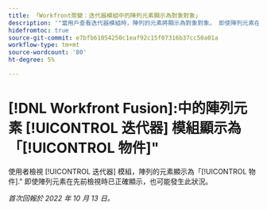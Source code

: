 ```yaml
---
title: 「Workfront聚變：迭代器模組中的陣列元素顯示為對象對象」
description: '"當用戶查看迭代器模組時，陣列的元素將顯示為對象對象。 即使陣列元素在先前檢視時已正確顯示，也可能發生此情況。」'
hidefromtoc: true
source-git-commit: e7bfb61054250c1eaf92c15f07316b37cc50a01a
workflow-type: tm+mt
source-wordcount: '80'
ht-degree: 5%

---
```



# [!DNL Workfront Fusion]:中的陣列元素 [!UICONTROL 迭代器] 模組顯示為「[!UICONTROL 物件]&quot;

使用者檢視 [!UICONTROL 迭代器] 模組，陣列的元素顯示為「[!UICONTROL 物件].&quot; 即使陣列元素在先前檢視時已正確顯示，也可能發生此狀況。

_首次回報於 2022 年 10 月 13 日。_

